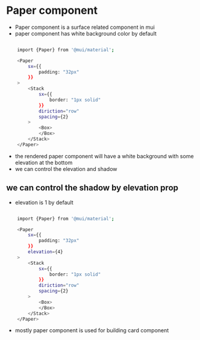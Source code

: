# Paper component

- Paper component is a surface related component in mui
- paper component has white background color by default

```bash

    import {Paper} from '@mui/material';

    <Paper 
        sx={{
            padding: "32px"
        }}
    >
        <Stack
            sx={{
                border: "1px solid"
            }}
            diriction="row"
            spacing={2}
        >
            <Box>
            </Box>
        </Stack>
    </Paper>

```

- the rendered paper component will have a white background with some elevation at the bottom
- we can control the elevation and shadow

## we can control the shadow by **elevation** prop

- elevation is 1 by default

```bash

    import {Paper} from '@mui/material';

    <Paper 
        sx={{
            padding: "32px"
        }}
        elevation={4}
    >
        <Stack
            sx={{
                border: "1px solid"
            }}
            diriction="row"
            spacing={2}
        >
            <Box>
            </Box>
        </Stack>
    </Paper>

```
- mostly paper component is used for building card component